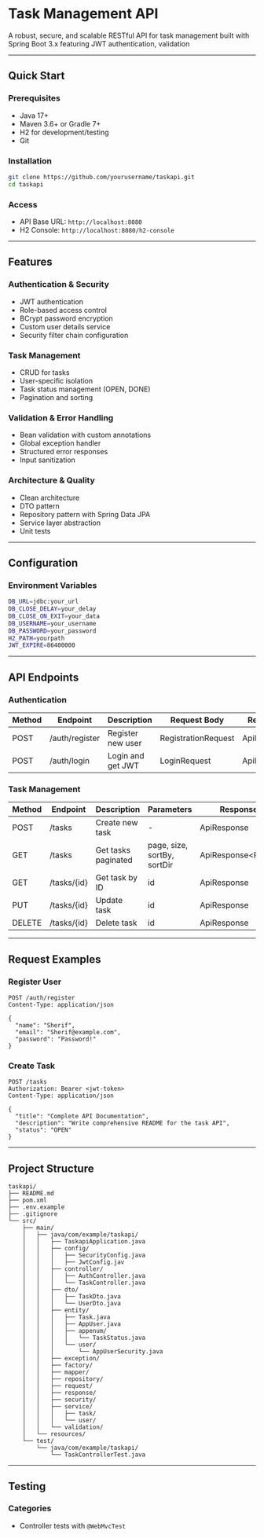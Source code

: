 # Task Management API

A robust, secure, and scalable RESTful API for task management built with Spring Boot 3.x featuring JWT authentication, validation

---

## Quick Start

### Prerequisites

* Java 17+
* Maven 3.6+ or Gradle 7+
* H2 for development/testing
* Git

### Installation

```bash
git clone https://github.com/yourusername/taskapi.git
cd taskapi
```

### Access

* API Base URL: `http://localhost:8080`
* H2 Console: `http://localhost:8080/h2-console`

---

## Features

### Authentication & Security

* JWT authentication
* Role-based access control
* BCrypt password encryption
* Custom user details service
* Security filter chain configuration

### Task Management

* CRUD for tasks
* User-specific isolation
* Task status management (OPEN, DONE)
* Pagination and sorting

### Validation & Error Handling

* Bean validation with custom annotations
* Global exception handler
* Structured error responses
* Input sanitization

### Architecture & Quality

* Clean architecture
* DTO pattern
* Repository pattern with Spring Data JPA
* Service layer abstraction
* Unit tests

---

## Configuration

### Environment Variables

```bash
DB_URL=jdbc:your_url
DB_CLOSE_DELAY=your_delay
DB_CLOSE_ON_EXIT=your_data
DB_USERNAME=your_username
DB_PASSWORD=your_password
H2_PATH=yourpath
JWT_EXPIRE=86400000
```

---

## API Endpoints

### Authentication

| Method | Endpoint       | Description       | Request Body        | Response             |
| ------ | -------------- | ----------------- | ------------------- | -------------------- |
| POST   | /auth/register | Register new user | RegistrationRequest | ApiResponse<UserDto> |
| POST   | /auth/login    | Login and get JWT | LoginRequest        | ApiResponse<String>  |

### Task Management

| Method | Endpoint    | Description         | Parameters                  | Response                    |
| ------ | ----------- | ------------------- | --------------------------- | --------------------------- |
| POST   | /tasks      | Create new task     | -                           | ApiResponse<TaskDto>        |
| GET    | /tasks      | Get tasks paginated | page, size, sortBy, sortDir | ApiResponse\<Page<TaskDto>> |
| GET    | /tasks/{id} | Get task by ID      | id                          | ApiResponse<TaskDto>        |
| PUT    | /tasks/{id} | Update task         | id                          | ApiResponse<TaskDto>        |
| DELETE | /tasks/{id} | Delete task         | id                          | ApiResponse<Void>           |

---

## Request Examples

### Register User

```http
POST /auth/register
Content-Type: application/json

{
  "name": "Sherif",
  "email": "Sherif@example.com",
  "password": "Password!"
}
```

### Create Task

```http
POST /tasks
Authorization: Bearer <jwt-token>
Content-Type: application/json

{
  "title": "Complete API Documentation",
  "description": "Write comprehensive README for the task API",
  "status": "OPEN"
}
```

---

## Project Structure

```
taskapi/
├── README.md
├── pom.xml
├── .env.example
├── .gitignore
└── src/
    ├── main/
    │   ├── java/com/example/taskapi/
    │   │   ├── TaskapiApplication.java
    │   │   ├── config/
    │   │   │   ├── SecurityConfig.java
    │   │   │   ├── JwtConfig.jav
    │   │   ├── controller/
    │   │   │   ├── AuthController.java
    │   │   │   └── TaskController.java
    │   │   ├── dto/
    │   │   │   ├── TaskDto.java
    │   │   │   └── UserDto.java
    │   │   ├── entity/
    │   │   │   ├── Task.java
    │   │   │   ├── AppUser.java
    │   │   │   ├── appenum/
    │   │   │   │   └── TaskStatus.java
    │   │   │   └── user/
    │   │   │       └── AppUserSecurity.java
    │   │   ├── exception/
    │   │   ├── factory/
    │   │   ├── mapper/
    │   │   ├── repository/
    │   │   ├── request/
    │   │   ├── response/
    │   │   ├── security/
    │   │   ├── service/
    │   │   │   ├── task/
    │   │   │   └── user/
    │   │   └── validation/
    │   └── resources/
    └── test/
        └── java/com/example/taskapi/
            └── TaskControllerTest.java
```

---

## Testing

### Categories

* Controller tests with `@WebMvcTest`
